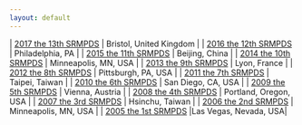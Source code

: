 ```yaml
---
layout: default
---
```


| [2017 the 13th SRMPDS](https://sites.google.com/site/srmpds/)  | Bristol, United Kingdom | 
| [2016 the 12th SRMPDS](https://sites.google.com/site/srmpds16/)  | Philadelphia, PA | 
| [2015 the 11th SRMPDS](https://sites.google.com/site/srmpds15/)  | Beijing, China | 
| [2014 the 10th SRMPDS](http://www.mcs.anl.gov/~kettimut/srmpds/)  | Minneapolis, MN, USA | 
| [2013 the 9th SRMPDS](http://www.mcs.anl.gov/~kettimut/srmpds13/)  | Lyon, France | 
| [2012 the 8th SRMPDS](http://www.mcs.anl.gov/~kettimut/srmpds12/)  | Pittsburgh, PA, USA | 
| [2011 the 7th SRMPDS](http://www.mcs.anl.gov/~kettimut/srmpds11/)  | Taipei, Taiwan | 
| [2010 the 6th SRMPDS](http://www.mcs.anl.gov/~kettimut/srmpds10/)  | San Diego, CA, USA | 
| [2009 the 5th SRMPDS](http://www.mcs.anl.gov/~kettimut/srmpds09/)  | Vienna, Austria | 
| [2008 the 4th SRMPDS](http://www.mcs.anl.gov/~kettimut/srmpds08/)  | Portland, Oregon, USA | 
| [2007 the 3rd SRMPDS](http://www.mcs.anl.gov/~kettimut/srmpds07/)  | Hsinchu, Taiwan | 
| [2006 the 2nd SRMPDS](http://www.mcs.anl.gov/~kettimut/srmpds06/)  | Minneapolis, MN, USA | 
| [2005 the 1st SRMPDS](http://www.mcs.anl.gov/~kettimut/srmpds05/)  |Las Vegas, Nevada, USA|